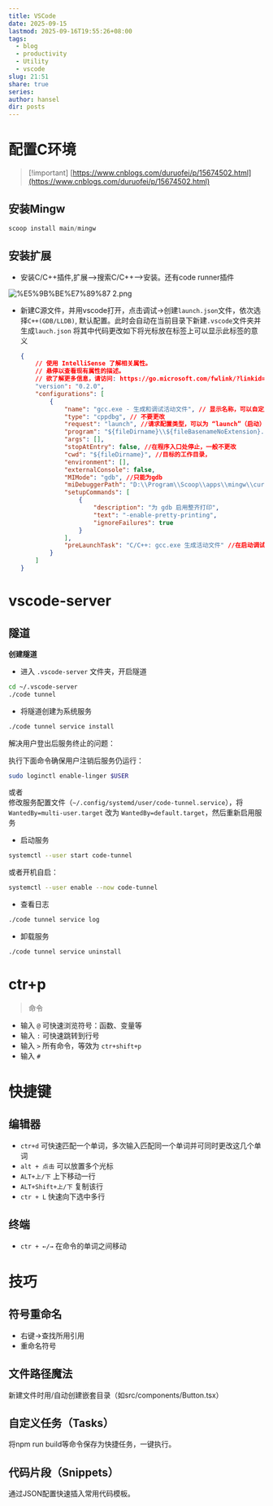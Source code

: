 ```yaml
---
title: VSCode
date: 2025-09-15
lastmod: 2025-09-16T19:55:26+08:00
tags:
  - blog
  - productivity
  - Utility
  - vscode
slug: 21:51
share: true
series:
author: hansel
dir: posts
---
```

# 配置C环境

> [!important] [https://www.cnblogs.com/duruofei/p/15674502.html](https://www.cnblogs.com/duruofei/p/15674502.html)

## 安装Mingw

```PowerShell
scoop install main/mingw
```

  

## 安装扩展

- 安装C/C++插件,扩展-->搜索C/C++-->安装。还有code runner插件

![%E5%9B%BE%E7%89%87 2.png](_extras/%e5%9b%be%e7%89%87-2.png)

- 新建C源文件，并用vscode打开，点击调试→创建`launch.json`文件，依次选择`C++(GDB/LLDB)`, 默认配置。此时会自动在当前目录下新建`.vscode`文件夹并生成`lauch.json` 将其中代码更改如下将光标放在标签上可以显示此标签的意义
    
    ```JSON
    {
        // 使用 IntelliSense 了解相关属性。 
        // 悬停以查看现有属性的描述。
        // 欲了解更多信息，请访问: https://go.microsoft.com/fwlink/?linkid=830387
        "version": "0.2.0",
        "configurations": [
            {
                "name": "gcc.exe - 生成和调试活动文件", // 显示名称，可以自定义
                "type": "cppdbg", // 不要更改
                "request": "launch", //请求配置类型，可以为 “launch”（启动）或 “attach”（附加）
                "program": "${fileDirname}\\${fileBasenameNoExtension}.exe", //用于调试的目标程序
                "args": [],
                "stopAtEntry": false, //在程序入口处停止，一般不更改
                "cwd": "${fileDirname}", //目标的工作目录，
                "environment": [],
                "externalConsole": false,
                "MIMode": "gdb", //只能为gdb
                "miDebuggerPath": "D:\\Program\\Scoop\\apps\\mingw\\current\\bin\\gdb.exe", //gdb的路径
                "setupCommands": [
                    {
                        "description": "为 gdb 启用整齐打印",
                        "text": "-enable-pretty-printing",
                        "ignoreFailures": true
                    }
                ],
                "preLaunchTask": "C/C++: gcc.exe 生成活动文件" //在启动调试之前默认先编译，以便生成目标程序
            }
        ]
    }
    ```
    

# vscode-server

## 隧道

**创建隧道**

- 进入 `.vscode-server` 文件夹，开启隧道

```Bash
cd ~/.vscode-server
./code tunnel
```

- 将隧道创建为系统服务

```Bash
./code tunnel service install
```

解决用户登出后服务终止的问题：

执行下面命令确保用户注销后服务仍运行：

```Bash
sudo loginctl enable-linger $USER
```

或者  
修改服务配置文件（`~/.config/systemd/user/code-tunnel.service`），将 `WantedBy=multi-user.target` 改为 `WantedBy=default.target`，然后重新启用服务

- 启动服务

```Bash
systemctl --user start code-tunnel
```

或者开机自启：

```Bash
systemctl --user enable --now code-tunnel
```

- 查看日志

```Bash
./code tunnel service log
```

- 卸载服务

```Bash
./code tunnel service uninstall
```

# ctr+p

> 命令

- 输入 `@` 可快速浏览符号：函数、变量等
- 输入 `:` 可快速跳转到行号
- 输入 `>` 所有命令，等效为 `ctr+shift+p`
- 输入 `#`

# 快捷键

## 编辑器

- `ctr+d` 可快速匹配一个单词，多次输入匹配同一个单词并可同时更改这几个单词
- `alt + 点击` 可以放置多个光标
- `ALT+上/下` 上下移动一行
- `ALT+Shift+上/下` 复制该行
- `ctr + L` 快速向下选中多行

## 终端

- `ctr + ←/→` 在命令的单词之间移动

# 技巧

## 符号重命名

- 右键→查找所用引用
- 重命名符号

## 文件路径魔法

新建文件时用/自动创建嵌套目录（如src/components/Button.tsx）

## 自定义任务（Tasks）

将npm run build等命令保存为快捷任务，一键执行。

## 代码片段（Snippets）

通过JSON配置快速插入常用代码模板。